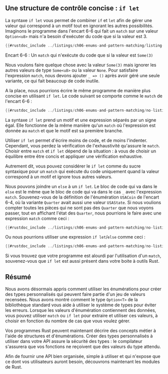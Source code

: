 <!--
## Concise Control Flow with `if let`
-->

## Une structure de contrôle concise : `if let`

<!--
The `if let` syntax lets you combine `if` and `let` into a less verbose way to
handle values that match one pattern while ignoring the rest. Consider the
program in Listing 6-6 that matches on an `Option<u8>` value but only wants to
execute code if the value is 3.
-->

La syntaxe `if let` vous permet de combiner `if` et `let` afin de gérer une
valeur qui correspond à un motif tout en ignorant les autres possibilités.
Imaginons le programme dans l'encart 6-6 qui fait un `match` sur une valeur
`Option<u8>` mais n'a besoin d'exécuter du code que si la valeur est 3.

<!--
```rust
{{#rustdoc_include ../listings/ch06-enums-and-pattern-matching/listing-06-06/src/main.rs:here}}
```
-->

```rust
{{#rustdoc_include ../listings/ch06-enums-and-pattern-matching/listing-06-06/src/main.rs:here}}
```

<!--
<span class="caption">Listing 6-6: A `match` that only cares about executing
code when the value is `Some(3)`</span>
-->

<span class="caption">Encart 6-6 : Un `match` qui n'exécute du code que si la
valeur est `Some(3)`</span>

<!--
We want to do something with the `Some(3)` match but do nothing with any other
`Some<u8>` value or the `None` value. To satisfy the `match` expression, we
have to add `_ => ()` after processing just one variant, which is a lot of
boilerplate code to add.
-->

Nous voulons faire quelque chose avec la valeur `Some(3)` mais ignorer
les autres valeurs de type `Some<u8>` ou la valeur `None`. Pour satisfaire
l'expression `match`, nous devons ajouter `_ => ()` après avoir géré une seule
variante, ce qui fait beaucoup de code inutile.

<!--
Instead, we could write this in a shorter way using `if let`. The following
code behaves the same as the `match` in Listing 6-6:
-->

A la place, nous pourrions écrire le même programme de manière plus concise en
utilisant `if let`. Le code suivant se comporte comme le `match` de l'encart
6-6 :

<!--
```rust
{{#rustdoc_include ../listings/ch06-enums-and-pattern-matching/no-listing-12-if-let/src/main.rs:here}}
```
-->

```rust
{{#rustdoc_include ../listings/ch06-enums-and-pattern-matching/no-listing-12-if-let/src/main.rs:here}}
```

<!--
The syntax `if let` takes a pattern and an expression separated by an equal
sign. It works the same way as a `match`, where the expression is given to the
`match` and the pattern is its first arm.
-->

La syntaxe `if let` prend un motif et une expression séparés par un signe égal.
Elle fonctionne de la même manière qu'un `match` où l'expression est donnée au
`match` et que le motif est sa première branche.

<!--
Using `if let` means less typing, less indentation, and less boilerplate code.
However, you lose the exhaustive checking that `match` enforces. Choosing
between `match` and `if let` depends on what you’re doing in your particular
situation and whether gaining conciseness is an appropriate trade-off for
losing exhaustive checking.
-->

Utiliser `if let` permet d'écrire moins de code, et de moins l'indenter.
Cependant, vous perdez la vérification de l'exhaustivité qu'assure le `match`.
Choisir entre `match` et `if let` dépend de la situation : à vous de choisir
un équilibre entre être concis et appliquer une vérification exhaustive.

<!--
In other words, you can think of `if let` as syntax sugar for a `match` that
runs code when the value matches one pattern and then ignores all other values.
-->

Autrement dit, vous pouvez considérer le `if let` comme du sucre syntaxique pour
un `match` qui exécute du code uniquement quand la valeur correspond à un motif
et ignore tous autres valeurs.

<!--
We can include an `else` with an `if let`. The block of code that goes with the
`else` is the same as the block of code that would go with the `_` case in the
`match` expression that is equivalent to the `if let` and `else`. Recall the
`Coin` enum definition in Listing 6-4, where the `Quarter` variant also held a
`UsState` value. If we wanted to count all non-quarter coins we see while also
announcing the state of the quarters, we could do that with a `match`
expression like this:
-->

Nous pouvons joindre un `else` à un `if let`. Le bloc de code qui va dans le
`else` est le même que le bloc de code qui va dans le cas `_` avec l'expression
`match`. Souvenez-vous de la définition de l'énumération `USACoin` de l'encart
6-4, où la variante `Quarter` avait aussi une valeur `USAState`. Si nous
voulions compter toutes les pièces qui ne sont pas des `Quarter` que nous voyons
passer, tout en affichant l'état des `Quarter`, nous pourrions le faire avec
une expression `match` comme ceci :

<!--
```rust
{{#rustdoc_include ../listings/ch06-enums-and-pattern-matching/no-listing-13-count-and-announce-match/src/main.rs:here}}
```
-->

```rust
{{#rustdoc_include ../listings/ch06-enums-and-pattern-matching/no-listing-13-count-and-announce-match/src/main.rs:here}}
```

<!--
Or we could use an `if let` and `else` expression like this:
-->

Ou nous pourrions utiliser une expression `if let`/`else` comme ceci :

<!--
```rust
{{#rustdoc_include ../listings/ch06-enums-and-pattern-matching/no-listing-14-count-and-announce-if-let-else/src/main.rs:here}}
```
-->

```rust
{{#rustdoc_include ../listings/ch06-enums-and-pattern-matching/no-listing-14-count-and-announce-if-let-else/src/main.rs:here}}
```

<!--
If you have a situation in which your program has logic that is too verbose to
express using a `match`, remember that `if let` is in your Rust toolbox as well.
-->

Si vous trouvez que votre programme est alourdi par l'utilisation d'un `match`,
souvenez-vous que `if let` est aussi présent dans votre boite à outils Rust.

<!--
## Summary
-->

## Résumé

<!--
We’ve now covered how to use enums to create custom types that can be one of a
set of enumerated values. We’ve shown how the standard library’s `Option<T>`
type helps you use the type system to prevent errors. When enum values have
data inside them, you can use `match` or `if let` to extract and use those
values, depending on how many cases you need to handle.
-->

Nous avons désormais appris comment utiliser les énumérations pour créer des
types personnalisés qui peuvent faire partie d'un jeu de valeurs recensées. Nous
avons montré comment le type `Option<T>` de la bibliothèque standard vous aide
à utiliser le système de types pour éviter les erreurs. Lorsque les valeurs
d'énumération contiennent des données, vous pouvez utiliser `match`
ou `if let` pour extraire et utiliser ces valeurs, à choisir en fonction du
nombre de cas que vous voulez gérer.

<!--
Your Rust programs can now express concepts in your domain using structs and
enums. Creating custom types to use in your API ensures type safety: the
compiler will make certain your functions get only values of the type each
function expects.
-->

Vos programmes Rust peuvent maintenant décrire des concepts métier à l'aide de
structures et d'énumérations. Créer des types personnalisés à utiliser dans
votre API assure la sécurité des types : le compilateur s'assurera que vos
fonctions ne reçoivent que des valeurs du type attendu.

<!--
In order to provide a well-organized API to your users that is straightforward
to use and only exposes exactly what your users will need, let’s now turn to
Rust’s modules.
-->

Afin de fournir une API bien organisée, simple à utiliser et qui n'expose que ce
dont vos utilisateurs auront besoin, découvrons maintenant les modules de Rust.
